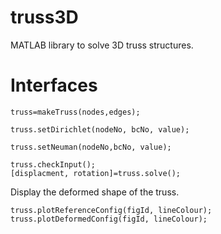 # truss3D
MATLAB library to solve 3D truss structures.

# Interfaces
```
truss=makeTruss(nodes,edges);
```

```
truss.setDirichlet(nodeNo, bcNo, value);
```

```
truss.setNeuman(nodeNo,bcNo, value);
```
```
truss.checkInput();
[displacment, rotation]=truss.solve();
```
Display the deformed shape of the truss.
```
truss.plotReferenceConfig(figId, lineColour);
truss.plotDeformedConfig(figId, lineColour);
```
